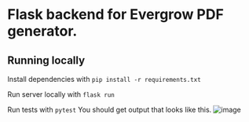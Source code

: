 # Flask backend for Evergrow PDF generator.

## Running locally
Install dependencies with `pip install -r requirements.txt`


Run server locally with `flask run`


Run tests with `pytest`
You should get output that looks like this.
![image](https://user-images.githubusercontent.com/1471895/193717154-6605f368-6319-4190-8962-d370e7e6b254.png)
